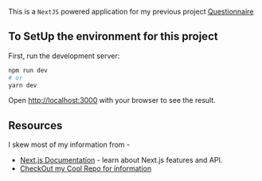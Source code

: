 This is a `NextJS` powered application for my previous project [Questionnaire](https://github.com/Madhu5A3/Questionnaire)


## To SetUp the environment for this project

First, run the development server:

```bash
npm run dev
# or
yarn dev
```

Open [http://localhost:3000](http://localhost:3000) with your browser to see the result.

## Resources

I skew most of my information from - 

- [Next.js Documentation](https://nextjs.org/docs) - learn about Next.js features and API.
- [CheckOut my Cool Repo for information](https://github.com/Madhu5A3/VIL/blob/master/NextJS/VIL_NS.md)

